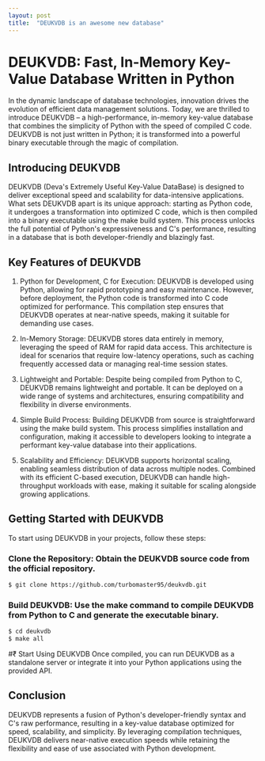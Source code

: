 ```yaml
---
layout: post
title:  "DEUKVDB is an awesome new database"
---
```


# DEUKVDB: Fast, In-Memory Key-Value Database Written in Python

In the dynamic landscape of database technologies, innovation drives the evolution of efficient data management solutions. Today, we are thrilled to introduce DEUKVDB – a high-performance, in-memory key-value database that combines the simplicity of Python with the speed of compiled C code. DEUKVDB is not just written in Python; it is transformed into a powerful binary executable through the magic of compilation.

## Introducing DEUKVDB
DEUKVDB (Deva's Extremely Useful Key-Value DataBase) is designed to deliver exceptional speed and scalability for data-intensive applications. What sets DEUKVDB apart is its unique approach: starting as Python code, it undergoes a transformation into optimized C code, which is then compiled into a binary executable using the make build system. This process unlocks the full potential of Python's expressiveness and C's performance, resulting in a database that is both developer-friendly and blazingly fast.

## Key Features of DEUKVDB
1. Python for Development, C for Execution: DEUKVDB is developed using Python, allowing for rapid prototyping and easy maintenance. However, before deployment, the Python code is transformed into C code optimized for performance. This compilation step ensures that DEUKVDB operates at near-native speeds, making it suitable for demanding use cases.

2. In-Memory Storage: DEUKVDB stores data entirely in memory, leveraging the speed of RAM for rapid data access. This architecture is ideal for scenarios that require low-latency operations, such as caching frequently accessed data or managing real-time session states.

3. Lightweight and Portable: Despite being compiled from Python to C, DEUKVDB remains lightweight and portable. It can be deployed on a wide range of systems and architectures, ensuring compatibility and flexibility in diverse environments.

4. Simple Build Process: Building DEUKVDB from source is straightforward using the make build system. This process simplifies installation and configuration, making it accessible to developers looking to integrate a performant key-value database into their applications.

5. Scalability and Efficiency: DEUKVDB supports horizontal scaling, enabling seamless distribution of data across multiple nodes. Combined with its efficient C-based execution, DEUKVDB can handle high-throughput workloads with ease, making it suitable for scaling alongside growing applications.

## Getting Started with DEUKVDB
To start using DEUKVDB in your projects, follow these steps:

### Clone the Repository: Obtain the DEUKVDB source code from the official repository.

```bash
$ git clone https://github.com/turbomaster95/deukvdb.git
```
### Build DEUKVDB: Use the make command to compile DEUKVDB from Python to C and generate the executable binary.

```bash
$ cd deukvdb
$ make all
```
#₹ Start Using DEUKVDB
Once compiled, you can run DEUKVDB as a standalone server or integrate it into your Python applications using the provided API.

## Conclusion

DEUKVDB represents a fusion of Python's developer-friendly syntax and C's raw performance, resulting in a key-value database optimized for speed, scalability, and simplicity. By leveraging compilation techniques, DEUKVDB delivers near-native execution speeds while retaining the flexibility and ease of use associated with Python development.
